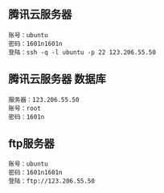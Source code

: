 ## 腾讯云服务器
    账号：ubuntu
    密码：1601n1601n
    登陆：ssh -q -l ubuntu -p 22 123.206.55.50

## 腾讯云服务器 数据库
    服务器：123.206.55.50
    账号：root
    密码：1601n

## ftp服务器
    账号：ubuntu
    密码：1601n1601n
    登陆：ftp://123.206.55.50
